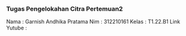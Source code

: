 ### Tugas Pengelokahan Citra Pertemuan2 ###
Nama   :  Garnish Andhika Pratama
Nim    :  312210161
Kelas  :  T1.22.B1
Link Yutube : 
